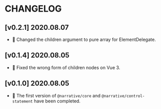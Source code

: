 # CHANGELOG

## [v0.2.1] 2020.08.07

- 🌟 Changed the children argument to pure array for ElementDelegate.

## [v0.1.4] 2020.08.05

- 🐞 Fixed the wrong form of children nodes on Vue 3.

## [v0.1.0] 2020.08.05

- 🌟 The first version of `@narrative/core` and `@narrative/control-statement` have been completed.
